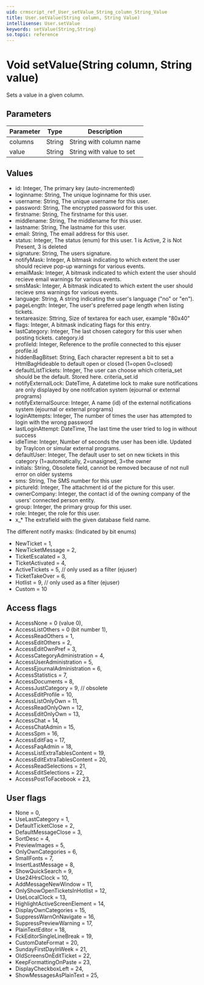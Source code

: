 ```yaml
---
uid: crmscript_ref_User_setValue_String_column_String_Value
title: User.setValue(String column, String Value)
intellisense: User.setValue
keywords: setValue(String,String)
so.topic: reference
---
```


# Void setValue(String column, String value)

Sets a value in a given column.

## Parameters

| Parameter | Type | Description |
|---|---|---|
| columns | String | String with column name |
| value | String | String with value to set |

## Values

* id: Integer, The primary key (auto-incremented)
* loginname: String, The unique loginname for this user.
* username: String, The unique username for this user.
* password: String, The encrypted password for this user.
* firstname: String, The firstname for this user.
* middlename: String, The middlename for this user.
* lastname: String, The lastname for this user.
* email: String, The email address for this user.
* status: Integer, The status (enum) for this user. 1 is Active, 2 is Not Present, 3 is deleted
* signature: String, The users signature.
* notifyMask: Integer, A bitmask indicating to which extent the user should recieve pop-up warnings for various events.
* emailMask: Integer, A bitmask indicated to which extent the user should recieve email warnings for various events.
* smsMask: Integer, A bitmask indicated to which extent the user should recieve sms warnings for various events.
* language: String, A string indicating the user's language ("no" or "en").
* pageLength: Integer, The user's preferred page length when listing tickets.
* textareasize: Sttring, Size of textarea for each user, example "80x40"
* flags: Integer, A bitmask indicating flags for this entry.
* lastCategory: Integer, The last chosen category for this user when posting tickets. category.id
* profileId: Integer, Reference to the profile connected to this ejuser profile.id
* hiddenBagBitset: String, Each character represent a bit to set a HtmlBagHideable to default open or closed (1=open 0=closed)
* defaultListTickets: Integer, The user can choose which criteria\_set should be the default. Stored here. criteria\_set.id
* notifyExternalLock: DateTime, A datetime lock to make sure notifications are only displayed by one notifcation system (ejournal or external programs)
* notifyExternalSource: Integer, A name (id) of the external notifications system (ejournal or external programs)
* loginAttempts: Integer, The number of times the user has attempted to login with the wrong password
* lastLoginAttempt: DateTime, The last time the user tried to log in without success
* idleTime: Integer, Number of seconds the user has been idle. Updated by TrayIcon or simular external programs.
* defaultUser: Integer, The default user to set on new tickets in this category (1=automatically, 2=unasigned, 3=the owner
* initials: String, Obsolete field, cannot be removed because of not null error on older systems
* sms: String, The SMS number for this user
* pictureId: Integer, The attachment id of the picture for this user.
* ownerCompany: Integer, the contact id of the owning company of the users' connected person entity.
* group: Integer, the primary group for this user.
* role: Integer, the role for this user.
* x_* The extrafield with the given database field name.

The different notify masks: (Indicated by bit enums)

* NewTicket                      = 1,
* NewTicketMessage      = 2,
* TicketEscalated             = 3,
* TicketActivated             = 4,
* ActiveTickets                 = 5, // only used as a filter (ejuser)
* TicketTakeOver             = 6,
* Hotlist                             = 9,  // only used as a filter (ejuser)
* Custom                           = 10

## Access flags

* AccessNone                   = 0 (value 0),
* AccessListOthers             = 0 (bit number 1),
* AccessReadOthers             = 1,
* AccessEditOthers             = 2,
* AccessEditOwnPref            = 3,
* AccessCategoryAdministration = 4,
* AccessUserAdministration     = 5,
* AccessEjournalAdministration = 6,
* AccessStatistics             = 7,
* AccessDocuments              = 8,
* AccessJustCategory           = 9, // obsolete
* AccessEditProfile            = 10,
* AccessListOnlyOwn            = 11,
* AccessReadOnlyOwn            = 12,
* AccessEditOnlyOwn            = 13,
* AccessChat                   = 14,
* AccessChatAdmin              = 15,
* AccessSpm                    = 16,
* AccessEditFaq                = 17,
* AccessFaqAdmin               = 18,
* AccessListExtraTablesContent = 19,
* AccessEditExtraTablesContent = 20,
* AccessReadSelections         = 21,
* AccessEditSelections         = 22,
* AccessPostToFacebook         = 23,

## User flags

* None                            = 0,
* UseLastCategory                 = 1,
* DefaultTicketClose              = 2,
* DefaultMessageClose             = 3,
* SortDesc                        = 4,
* PreviewImages                   = 5,
* OnlyOwnCategories               = 6,
* SmallFonts                      = 7,
* InsertLastMessage               = 8,
* ShowQuickSearch                 = 9,
* Use24HrsClock                   = 10,
* AddMessageNewWindow             = 11,
* OnlyShowOpenTicketsInHotlist    = 12,
* UseLocalClock                   = 13,
* HighlightActiveScreenElement    = 14,
* DisplayOwnCategories            = 15,
* SuppressWarnOnNavigate          = 16,
* SuppressPreviewWarning          = 17,
* PlainTextEditor                 = 18,
* FckEditorSingleLineBreak        = 19,
* CustomDateFormat                = 20,
* SundayFirstDayInWeek            = 21,
* OldScreensOnEditTicket          = 22,
* KeepFormattingOnPaste           = 23,
* DisplayCheckboxLeft             = 24,
* ShowMessagesAsPlainText         = 25,
